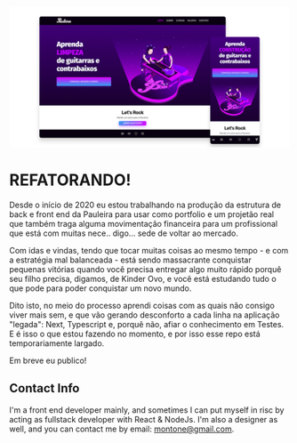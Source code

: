 ![Pauleira GitHub Preview Image](./git_files/github-social-preview.png)


# REFATORANDO!

Desde o início de 2020 eu estou trabalhando na produção da estrutura de back e front end da Pauleira para usar como portfolio e um projetão real que também traga alguma movimentação financeira para um profissional que está com muitas nece.. digo... sede de voltar ao mercado.

Com idas e vindas, tendo que tocar muitas coisas ao mesmo tempo - e com a estratégia mal balanceada - está sendo massacrante conquistar pequenas vitórias quando você precisa entregar algo muito rápido porquê seu filho precisa, digamos, de Kinder Ovo, e você está estudando tudo o que pode para poder conquistar um novo mundo. 

Dito isto, no meio do processo aprendi coisas com as quais não consigo viver mais sem, e que vão gerando desconforto a cada linha na aplicação "legada": Next, Typescript e, porquê não, afiar o conhecimento em Testes. E é isso o que estou fazendo no momento, e por isso esse repo está temporariamente largado. 

Em breve eu publico!

## Contact Info

I'm a front end developer mainly, and sometimes I can put myself in risc by acting as fullstack developer with React & NodeJs. I'm also a designer as well, and you can contact me by email: [montone@gmail.com](mailto:montone@gmail.com).
